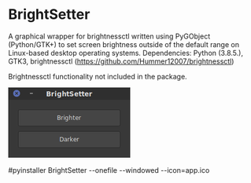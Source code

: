 # BrightSetter

A graphical wrapper for brightnessctl written using PyGObject (Python/GTK+) to set screen brightness outside of the default range on Linux-based desktop operating systems. 
Dependencies: Python (3.8.5.), GTK3, brightnessctl (https://github.com/Hummer12007/brightnessctl)

Brightnessctl functionality not included in the package.

![Screenshot](https://raw.githubusercontent.com/louckazdenekjr/BrightSetter/master/Screenshot.png)

#pyinstaller BrightSetter --onefile --windowed --icon=app.ico

